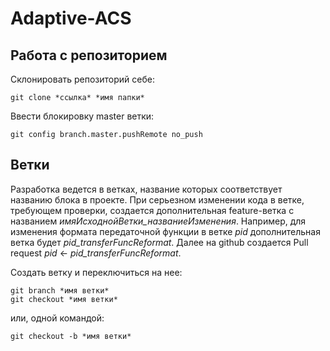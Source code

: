 # Adaptive-ACS

## Работа с репозиторием

Склонировать репозиторий себе:

    git clone *ссылка* *имя папки*

Ввести блокировку master ветки:

	git config branch.master.pushRemote no_push
	

## Ветки

Разработка ведется в ветках, название которых соответствует названию блока в проекте. При серьезном изменении кода в ветке, требующем проверки, создается дополнительная feature-ветка с названием *имяИсходнойВетки_названиеИзменения*. Например, для изменения формата передаточной функции в ветке *pid* дополнительная ветка будет *pid_transferFuncReformat*. Далее на github создается Pull request *pid* <- *pid_transferFuncReformat*.

Создать ветку и переключиться на нее:

    git branch *имя ветки*
    git checkout *имя ветки*

или, одной командой:

    git checkout -b *имя ветки*
